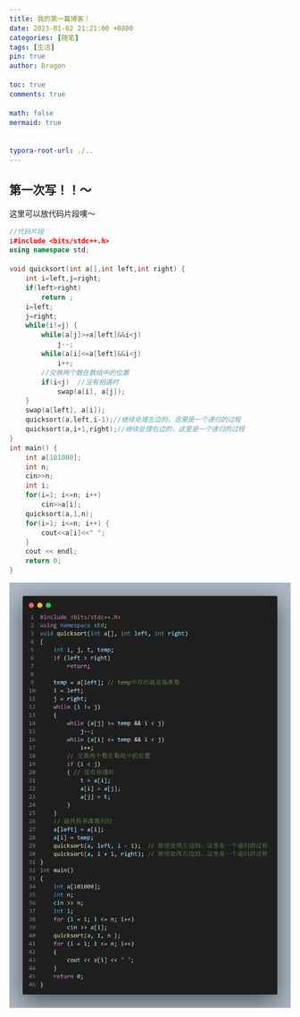 ```yaml
---
title: 我的第一篇博客！
date: 2023-01-02 21:21:00 +0800
categories: [随笔]
tags: [生活]
pin: true
author: Dragon

toc: true
comments: true

math: false
mermaid: true


typora-root-url: ./..
---
```


## 第一次写！！～ 


这里可以放代码片段噢～
```c++
//代码片段
i#include <bits/stdc++.h>
using namespace std;

void quicksort(int a[],int left,int right) {
	int i=left,j=right;
	if(left>right)
		return ;
	i=left;
	j=right;
	while(i!=j) {
		while(a[j]>=a[left]&&i<j)
			j--;
		while(a[i]<=a[left]&&i<j)
			i++;
		//交换两个数在数组中的位置
		if(i<j)  //没有相遇时
			swap(a[i], a[j]);
	}
	swap(a[left], a[i]);
	quicksort(a,left,i-1);//继续处理左边的，这里是一个递归的过程
	quicksort(a,i+1,right);//继续处理右边的，这里是一个递归的过程
}
int main() {
	int a[101000];
	int n;
	cin>>n;
	int i;
	for(i=1; i<=n; i++)
		cin>>a[i];
	quicksort(a,1,n);
	for(i=1; i<=n; i++) {
		cout<<a[i]<<" ";
	}
    cout << endl;
    return 0;
}
```

![quicksort](/assets/blog_res/2021-03-30-123.assets/quicksort-1672666618528-2.png)
